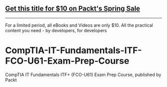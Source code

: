 ## [Get this title for $10 on Packt's Spring Sale](https://www.packt.com/V16943?utm_source=github&utm_medium=packt-github-repo&utm_campaign=spring_10_dollar_2022)
-----
For a limited period, all eBooks and Videos are only $10. All the practical content you need \- by developers, for developers

# CompTIA-IT-Fundamentals-ITF-FCO-U61-Exam-Prep-Course
CompTIA IT Fundamentals ITF+ (FCO-U61) Exam Prep Course, published by Packt
